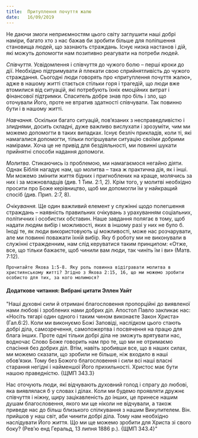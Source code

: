 ```yaml
---
title:  Притуплення почуття жалю
date:   16/09/2019
---
```


Не даючи змоги неприємностям цього світу заглушити наші добрі наміри, багато хто з нас бажав би зробити більше для поліпшення становища людей, що зазнають страждань. Існує низка настанов і дій, які можуть допомогти нам позитивно реагувати на потреби людей.

_Співчуття._ Усвідомлення і співчуття до чужого болю – перші кроки до дії. Необхідно підтримувати й плекати свою сприйнятливість до чужого страждання. Сьогодні люди говорять про «притуплення почуття жалю», адже в нашому житті стається стільки горя і трагедій, що люди вже втомилися від ситуацій, які потребують їхніх емоційних витрат і фінансової підтримки. Спаситель добре знав про біль і зло, що оточували Його, проте не втратив здатності співчувати. Так повинно бути і в нашому житті.

_Навчання._ Оскільки багато ситуацій, пов’язаних з несправедливістю і злиднями, досить складні, дуже важливо вислухати і зрозуміти, чим ми можемо допомогти в таких випадках. Існує безліч прикладів, коли ті, які намагалися допомогти, тільки погіршували ситуацію своїми добрими намірами. Хоча це не привід для бездіяльності, ми повинні шукати прийнятні способи надання допомоги.

_Молитва._ Стикаючись із проблемою, ми намагаємося негайно діяти. Однак Біблія нагадує нам, що молитва – така ж практична дія, як і інші. Ми можемо змінити життя бідних і пригноблених на краще, молячись за них і за можновладців (див. 1 Тим. 2:1, 2). Крім того, у молитві необхідно просити про Боже керівництво, щоб ми допомогли їм у найкращий спосіб (див. Прип. 2:7, 8).

_Очікування._ Ще один важливий елемент у служінні щодо полегшення страждань – наявність правильних очікувань з урахуванням соціальних, політичних і особистих обставин. Наше завдання полягає в тому, щоб надати людям вибір і можливості, яких в іншому разі у них не було б. Іноді те, як люди використовують ці можливості, може нас розчарувати, але ми повинні поважати їхній вибір. Яку б роботу ми не виконували в служінні стражденним, нам слід керуватися таким принципом: «Отже, все, що тільки бажаєте, щоб чинили вам люди, так чиніть їм і ви» (Матв. 7:12).

`Прочитайте Якова 1:5-8. Яку роль повинна відігравати молитва в християнському житті? Згідно з Якова 2:15, 16, що ми можемо зробити особисто для тих, за кого молимося?`

#### Додаткове читання: Вибрані цитати Эллен Уайт

"Наші духовні сили й отримані благословення пропорційні до виявленої нами любові і зроблених нами добрих діл. Апостол Павло закликає нас: «Носіть тягарі один одного і таким чином виконаєте Закон Христа» (Гал.6:2). Коли ми виконуємо Божі Заповіді, наслідком цього стають добрі діла, самозречення, самопожертва і посвячення на працю для блага інших. Проте одні тільки добрі діла не зможуть врятувати нас, водночас Слово Боже говорить нам про те, що ми не отримаємо спасіння без добрих діл. Втім, навіть зробивши все, що в наших силах, ми можемо сказати, що зробили не більше, ніж входило в наші обов’язки. Тому без Божого благословення і сили всі наші власні старання негідні і найменшої Його прихильності. Христос має бути нашою праведністю. {ЩМП 343.3}

Нас оточують люди, які відчувають духовний голод і спрагу до любові, яка виявлялася б у словах і ділах. Коли ми будемо проявляти дружнє співчуття і ніжну, щиру зацікавленість до інших, це принесе нашим душам благословення, якого ми ще ніколи не відчували, а також приведе нас до більш близького спілкування з нашим Викупителем. Він. прийшов у наш світ, аби чинити добрі діла. Тому нам необхідно наслідувати Його життя. Що ми ще можемо зробити для Христа зі свого боку? (Рев’ю енд Геральд, 13 липня 1886 р.). {ЩМП 343.4}"